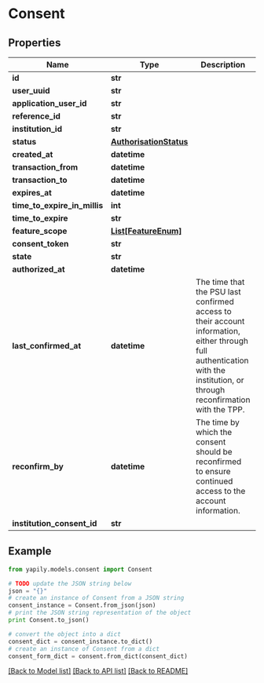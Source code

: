 # Consent


## Properties
Name | Type | Description | Notes
------------ | ------------- | ------------- | -------------
**id** | **str** |  | [optional] 
**user_uuid** | **str** |  | [optional] 
**application_user_id** | **str** |  | [optional] 
**reference_id** | **str** |  | [optional] 
**institution_id** | **str** |  | [optional] 
**status** | [**AuthorisationStatus**](AuthorisationStatus.md) |  | [optional] 
**created_at** | **datetime** |  | [optional] 
**transaction_from** | **datetime** |  | [optional] 
**transaction_to** | **datetime** |  | [optional] 
**expires_at** | **datetime** |  | [optional] 
**time_to_expire_in_millis** | **int** |  | [optional] 
**time_to_expire** | **str** |  | [optional] 
**feature_scope** | [**List[FeatureEnum]**](FeatureEnum.md) |  | [optional] 
**consent_token** | **str** |  | [optional] 
**state** | **str** |  | [optional] 
**authorized_at** | **datetime** |  | [optional] 
**last_confirmed_at** | **datetime** | The time that the PSU last confirmed access to their account information, either through full authentication with the institution, or through reconfirmation with the TPP. | [optional] 
**reconfirm_by** | **datetime** | The time by which the consent should be reconfirmed to ensure continued access to the account information. | [optional] 
**institution_consent_id** | **str** |  | [optional] 

## Example

```python
from yapily.models.consent import Consent

# TODO update the JSON string below
json = "{}"
# create an instance of Consent from a JSON string
consent_instance = Consent.from_json(json)
# print the JSON string representation of the object
print Consent.to_json()

# convert the object into a dict
consent_dict = consent_instance.to_dict()
# create an instance of Consent from a dict
consent_form_dict = consent.from_dict(consent_dict)
```
[[Back to Model list]](../README.md#documentation-for-models) [[Back to API list]](../README.md#documentation-for-api-endpoints) [[Back to README]](../README.md)


